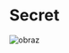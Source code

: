 # Secret
![obraz](https://github.com/Anogota/Secret/assets/143951834/70df2055-0456-4815-b432-57d2604569c6)
